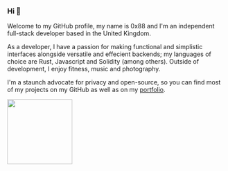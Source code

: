 ### Hi 👋
Welcome to my GitHub profile, my name is 0x88 and I'm an independent full-stack developer based in the United Kingdom. 

As a developer, I have a passion for making functional and simplistic interfaces alongside versatile and effecient backends; my languages of choice are Rust, Javascript and Solidity (among others). Outside of development, I enjoy fitness, music and photography.

I'm a staunch advocate for privacy and open-source, so you can find most of my projects on my GitHub as well as on my <a href="https://0x88.dev/" target="_blank"> portfolio</a>.

<img height="150px" src="https://github-readme-stats.vercel.app/api?username=0x88a&show_icons=true&border_color=2e4058&line_height=21&title_color=4E5D94&text_color=9f9f9f&bg_color=00000000&icon_color=4E5D94&count_private=true&enable_animations=true"/>
